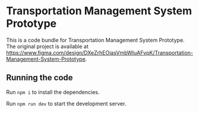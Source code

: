 
  # Transportation Management System Prototype

  This is a code bundle for Transportation Management System Prototype. The original project is available at https://www.figma.com/design/DXeZrhEOiasVmbWIuAFvpK/Transportation-Management-System-Prototype.

  ## Running the code

  Run `npm i` to install the dependencies.

  Run `npm run dev` to start the development server.
  